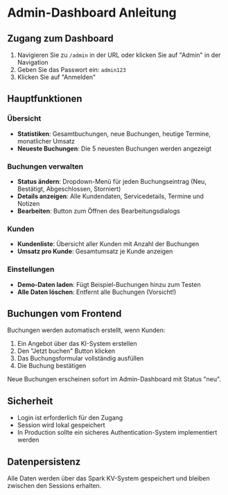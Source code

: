 # Admin-Dashboard Anleitung

## Zugang zum Dashboard

1. Navigieren Sie zu `/admin` in der URL oder klicken Sie auf "Admin" in der Navigation
2. Geben Sie das Passwort ein: `admin123`
3. Klicken Sie auf "Anmelden"

## Hauptfunktionen

### Übersicht
- **Statistiken**: Gesamtbuchungen, neue Buchungen, heutige Termine, monatlicher Umsatz
- **Neueste Buchungen**: Die 5 neuesten Buchungen werden angezeigt

### Buchungen verwalten
- **Status ändern**: Dropdown-Menü für jeden Buchungseintrag (Neu, Bestätigt, Abgeschlossen, Storniert)
- **Details anzeigen**: Alle Kundendaten, Servicedetails, Termine und Notizen
- **Bearbeiten**: Button zum Öffnen des Bearbeitungsdialogs

### Kunden
- **Kundenliste**: Übersicht aller Kunden mit Anzahl der Buchungen
- **Umsatz pro Kunde**: Gesamtumsatz je Kunde anzeigen

### Einstellungen
- **Demo-Daten laden**: Fügt Beispiel-Buchungen hinzu zum Testen
- **Alle Daten löschen**: Entfernt alle Buchungen (Vorsicht!)

## Buchungen vom Frontend

Buchungen werden automatisch erstellt, wenn Kunden:
1. Ein Angebot über das KI-System erstellen
2. Den "Jetzt buchen" Button klicken  
3. Das Buchungsformular vollständig ausfüllen
4. Die Buchung bestätigen

Neue Buchungen erscheinen sofort im Admin-Dashboard mit Status "neu".

## Sicherheit

- Login ist erforderlich für den Zugang
- Session wird lokal gespeichert
- In Production sollte ein sicheres Authentication-System implementiert werden

## Datenpersistenz

Alle Daten werden über das Spark KV-System gespeichert und bleiben zwischen den Sessions erhalten.